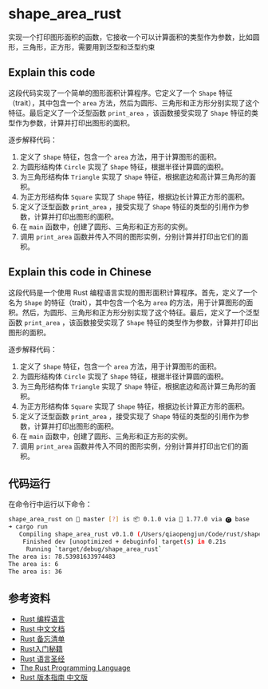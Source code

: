 # shape_area_rust

实现一个打印图形面积的函数，它接收一个可以计算面积的类型作为参数，比如圆形，三角形，正方形，需要用到泛型和泛型约束

## Explain this code

这段代码实现了一个简单的图形面积计算程序。它定义了一个 `Shape` 特征（trait），其中包含一个 `area` 方法，然后为圆形、三角形和正方形分别实现了这个特征。最后定义了一个泛型函数 `print_area` ，该函数接受实现了 `Shape` 特征的类型作为参数，计算并打印出图形的面积。

逐步解释代码：

1. 定义了 `Shape` 特征，包含一个 `area` 方法，用于计算图形的面积。
2. 为圆形结构体 `Circle` 实现了 `Shape` 特征，根据半径计算圆的面积。
3. 为三角形结构体 `Triangle` 实现了 `Shape` 特征，根据底边和高计算三角形的面积。
4. 为正方形结构体 `Square` 实现了 `Shape` 特征，根据边长计算正方形的面积。
5. 定义了泛型函数 `print_area` ，接受实现了 `Shape` 特征的类型的引用作为参数，计算并打印出图形的面积。
6. 在 `main` 函数中，创建了圆形、三角形和正方形的实例。
7. 调用 `print_area` 函数并传入不同的图形实例，分别计算并打印出它们的面积。

## Explain this code in Chinese

这段代码是一个使用 Rust 编程语言实现的图形面积计算程序。首先，定义了一个名为 `Shape` 的特征（trait），其中包含一个名为 `area` 的方法，用于计算图形的面积。然后，为圆形、三角形和正方形分别实现了这个特征。最后，定义了一个泛型函数 `print_area` ，该函数接受实现了 `Shape` 特征的类型作为参数，计算并打印出图形的面积。

逐步解释代码：

1. 定义了 `Shape` 特征，包含一个 `area` 方法，用于计算图形的面积。
2. 为圆形结构体 `Circle` 实现了 `Shape` 特征，根据半径计算圆的面积。
3. 为三角形结构体 `Triangle` 实现了 `Shape` 特征，根据底边和高计算三角形的面积。
4. 为正方形结构体 `Square` 实现了 `Shape` 特征，根据边长计算正方形的面积。
5. 定义了泛型函数 `print_area` ，接受实现了 `Shape` 特征的类型的引用作为参数，计算并打印出图形的面积。
6. 在 `main` 函数中，创建了圆形、三角形和正方形的实例。
7. 调用 `print_area` 函数并传入不同的图形实例，分别计算并打印出它们的面积。

## 代码运行

在命令行中运行以下命令：

```bash
shape_area_rust on  master [?] is 📦 0.1.0 via 🦀 1.77.0 via 🅒 base 
➜ cargo run
   Compiling shape_area_rust v0.1.0 (/Users/qiaopengjun/Code/rust/shape_area_rust)
    Finished dev [unoptimized + debuginfo] target(s) in 0.21s
     Running `target/debug/shape_area_rust`
The area is: 78.53981633974483
The area is: 6
The area is: 36
```

## 参考资料

- [Rust 编程语言](https://www.rust-lang.org/zh-CN/learn/get-started)
- [Rust 中文文档](<https://rustwiki.org/docs/>)
- [Rust 备忘清单](<https://www.itbaoku.cn/reference/docs/rust.html/>)
- [Rust入门秘籍](<https://rust-book.junmajinlong.com/about.html>)
- [Rust 语言圣经](<https://course.rs/into-rust.html>)
- [The Rust Programming Language](https://doc.rust-lang.org/book/ch01-01-installation.html)
- [Rust 版本指南 中文版](<https://rustwiki.org/zh-CN/edition-guide/>)

